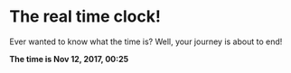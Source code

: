 # The real time clock!

Ever wanted to know what the time is? Well, your journey is about to end!

**The time is Nov 12, 2017, 00:25**